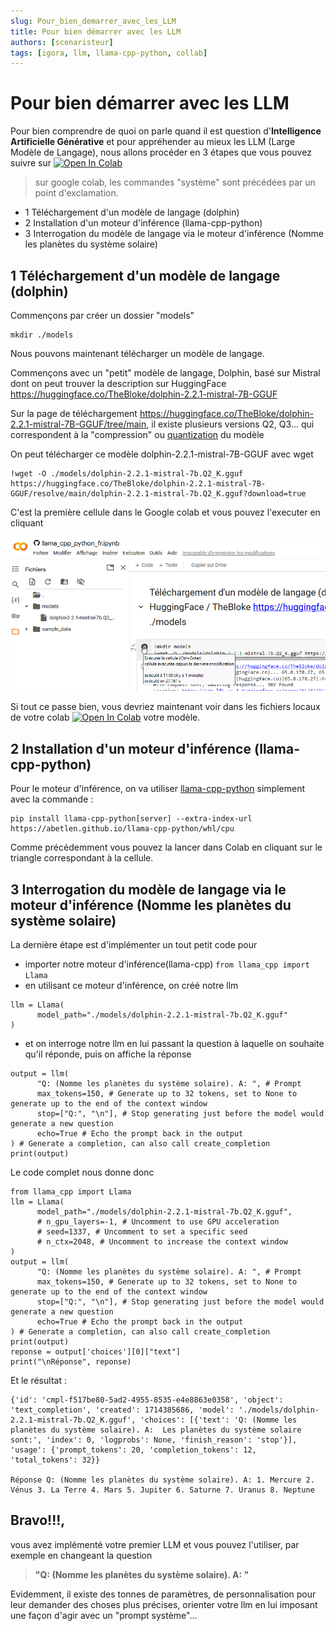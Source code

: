 ```yaml
---
slug: Pour_bien_demarrer_avec_les_LLM
title: Pour bien démarrer avec les LLM
authors: [scenaristeur]
tags: [igora, llm, llama-cpp-python, collab]
---
```



# Pour bien démarrer avec les LLM

Pour bien comprendre de quoi on parle quand il est question d'**Intelligence Artificielle Générative**
et pour appréhender au mieux les LLM (Large Modèle de Langage), nous allons procéder en 3 étapes
que vous pouvez suivre sur [![Open In Colab](https://colab.research.google.com/assets/colab-badge.svg)](https://colab.research.google.com/github/scenaristeur/igora/blob/main/notebooks/llama_cpp_python_fr.ipynb)

> sur google colab, les commandes "système" sont précédées par un point d'exclamation.


- 1 Téléchargement d'un modèle de langage (dolphin)
- 2 Installation d'un moteur d'inférence (llama-cpp-python)
- 3 Interrogation du modèle de langage via le moteur d'inférence (Nomme les planètes du système solaire)

## 1 Téléchargement d'un modèle de langage (dolphin)
Commençons par créer un dossier "models"
```
mkdir ./models
```
Nous pouvons maintenant télécharger un modèle de langage. 

Commençons avec un "petit" modèle de langage, Dolphin, basé sur Mistral dont on peut trouver la description sur HuggingFace https://huggingface.co/TheBloke/dolphin-2.2.1-mistral-7B-GGUF

Sur la page de téléchargement https://huggingface.co/TheBloke/dolphin-2.2.1-mistral-7B-GGUF/tree/main, il existe plusieurs versions Q2, Q3... qui correspondent à la "compression" ou [quantization](https://inside-machinelearning.com/quantization-tensorflow/) du modèle 

On peut télécharger ce modèle dolphin-2.2.1-mistral-7B-GGUF avec wget

```
!wget -O ./models/dolphin-2.2.1-mistral-7b.Q2_K.gguf https://huggingface.co/TheBloke/dolphin-2.2.1-mistral-7B-GGUF/resolve/main/dolphin-2.2.1-mistral-7b.Q2_K.gguf?download=true
```

C'est la première cellule dans le Google colab et vous pouvez l'executer en cliquant 

![lancement colab](./lancement_colab.png)


Si tout ce passe bien, vous devriez maintenant voir dans les fichiers locaux de votre colab [![Open In Colab](https://colab.research.google.com/assets/colab-badge.svg)](https://colab.research.google.com/github/scenaristeur/igora/blob/main/notebooks/llama_cpp_python_fr.ipynb) votre modèle.




## 2 Installation d'un moteur d'inférence (llama-cpp-python)
Pour le moteur d'inférence, on va utiliser [llama-cpp-python](https://llama-cpp-python.readthedocs.io/en/latest/) simplement avec la commande :

```
pip install llama-cpp-python[server] --extra-index-url https://abetlen.github.io/llama-cpp-python/whl/cpu
```

Comme précédemment vous pouvez la lancer dans Colab en cliquant sur le triangle correspondant à la cellule.


## 3 Interrogation du modèle de langage via le moteur d'inférence (Nomme les planètes du système solaire)
La dernière étape est d'implémenter un tout petit code pour 
- importer notre moteur d'inférence(llama-cpp) `from llama_cpp import Llama`
- en utilisant ce moteur d'inférence, on créé notre llm
```
llm = Llama(
      model_path="./models/dolphin-2.2.1-mistral-7b.Q2_K.gguf"
)
```
- et on interroge notre llm en lui passant la question à laquelle on souhaite qu'il réponde, puis on affiche la réponse
```
output = llm(
      "Q: (Nomme les planètes du système solaire). A: ", # Prompt
      max_tokens=150, # Generate up to 32 tokens, set to None to generate up to the end of the context window
      stop=["Q:", "\n"], # Stop generating just before the model would generate a new question
      echo=True # Echo the prompt back in the output
) # Generate a completion, can also call create_completion
print(output)
```

Le code complet nous donne donc 
```
from llama_cpp import Llama
llm = Llama(
      model_path="./models/dolphin-2.2.1-mistral-7b.Q2_K.gguf",
      # n_gpu_layers=-1, # Uncomment to use GPU acceleration
      # seed=1337, # Uncomment to set a specific seed
      # n_ctx=2048, # Uncomment to increase the context window
)
output = llm(
      "Q: (Nomme les planètes du système solaire). A: ", # Prompt
      max_tokens=150, # Generate up to 32 tokens, set to None to generate up to the end of the context window
      stop=["Q:", "\n"], # Stop generating just before the model would generate a new question
      echo=True # Echo the prompt back in the output
) # Generate a completion, can also call create_completion
print(output)
reponse = output['choices'][0]["text"]
print("\nRéponse", reponse)
```

Et le résultat : 
```
{'id': 'cmpl-f517be80-5ad2-4955-8535-e4e8863e0358', 'object': 'text_completion', 'created': 1714385686, 'model': './models/dolphin-2.2.1-mistral-7b.Q2_K.gguf', 'choices': [{'text': 'Q: (Nomme les planètes du système solaire). A:  Les planètes du système solaire sont:', 'index': 0, 'logprobs': None, 'finish_reason': 'stop'}], 'usage': {'prompt_tokens': 20, 'completion_tokens': 12, 'total_tokens': 32}}

Réponse Q: (Nomme les planètes du système solaire). A: 1. Mercure 2. Vénus 3. La Terre 4. Mars 5. Jupiter 6. Saturne 7. Uranus 8. Neptune
```


## Bravo!!!, 
vous avez implémenté votre premier LLM et vous pouvez l'utiliser, par exemple en changeant la question 

> **"Q: (Nomme les planètes du système solaire). A: "**

Evidemment, il existe des tonnes de paramètres, de personnalisation pour leur demander des choses plus précises, orienter votre llm en lui imposant une façon d'agir avec un "prompt système"...

